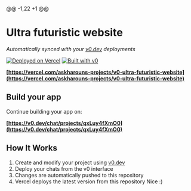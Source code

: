 @@ -1,22 +1 @@
# Ultra futuristic website

*Automatically synced with your [v0.dev](https://v0.dev) deployments*

[![Deployed on Vercel](https://img.shields.io/badge/Deployed%20on-Vercel-black?style=for-the-badge&logo=vercel)](https://vercel.com/askharouns-projects/v0-ultra-futuristic-website)
[![Built with v0](https://img.shields.io/badge/Built%20with-v0.dev-black?style=for-the-badge)](https://v0.dev/chat/projects/qxLuy4fXmO0)


**[https://vercel.com/askharouns-projects/v0-ultra-futuristic-website](https://vercel.com/askharouns-projects/v0-ultra-futuristic-website)**

## Build your app

Continue building your app on:

**[https://v0.dev/chat/projects/qxLuy4fXmO0](https://v0.dev/chat/projects/qxLuy4fXmO0)**

## How It Works

1. Create and modify your project using [v0.dev](https://v0.dev)
2. Deploy your chats from the v0 interface
3. Changes are automatically pushed to this repository
4. Vercel deploys the latest version from this repository
Nice :)
